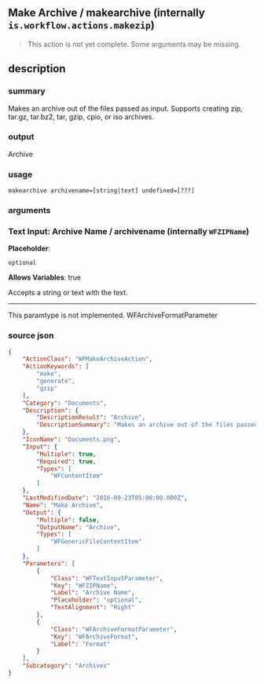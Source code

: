 
## Make Archive / makearchive (internally `is.workflow.actions.makezip`)

> This action is not yet complete. Some arguments may be missing.



## description
### summary
Makes an archive out of the files passed as input. Supports creating zip, tar.gz, tar.bz2, tar, gzip, cpio, or iso archives.

### output
Archive

### usage
`makearchive archivename=[string|text] undefined=[???]`

### arguments
### Text Input: Archive Name / archivename (internally `WFZIPName`)
**Placeholder**:
```
optional
```
**Allows Variables**: true



Accepts a string 
or text
with the text.

---

This paramtype is not implemented. WFArchiveFormatParameter

### source json

```json
{
	"ActionClass": "WFMakeArchiveAction",
	"ActionKeywords": [
		"make",
		"generate",
		"gzip"
	],
	"Category": "Documents",
	"Description": {
		"DescriptionResult": "Archive",
		"DescriptionSummary": "Makes an archive out of the files passed as input. Supports creating zip, tar.gz, tar.bz2, tar, gzip, cpio, or iso archives."
	},
	"IconName": "Documents.png",
	"Input": {
		"Multiple": true,
		"Required": true,
		"Types": [
			"WFContentItem"
		]
	},
	"LastModifiedDate": "2016-09-23T05:00:00.000Z",
	"Name": "Make Archive",
	"Output": {
		"Multiple": false,
		"OutputName": "Archive",
		"Types": [
			"WFGenericFileContentItem"
		]
	},
	"Parameters": [
		{
			"Class": "WFTextInputParameter",
			"Key": "WFZIPName",
			"Label": "Archive Name",
			"Placeholder": "optional",
			"TextAlignment": "Right"
		},
		{
			"Class": "WFArchiveFormatParameter",
			"Key": "WFArchiveFormat",
			"Label": "Format"
		}
	],
	"Subcategory": "Archives"
}
```
